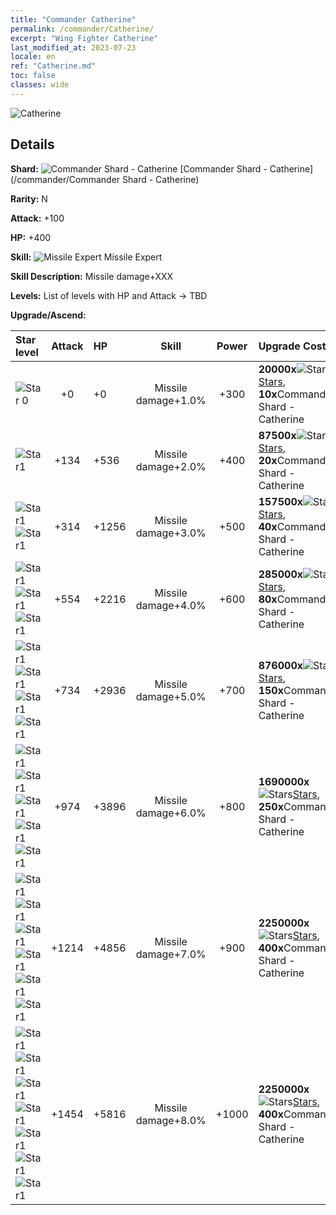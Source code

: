 ```yaml
---
title: "Commander Catherine"
permalink: /commander/Catherine/
excerpt: "Wing Fighter Catherine"
last_modified_at: 2023-07-23
locale: en
ref: "Catherine.md"
toc: false
classes: wide
---
```



 ![Catherine](/images/commander/actor_debris_1.png)

## Details

 **Shard:** ![Commander Shard - Catherine](/images/commander/actor_debris_1_zbsx_img9.png) [Commander Shard - Catherine](/commander/Commander Shard - Catherine) 

 **Rarity:** N 

 **Attack:** +100

 **HP:** +400

 **Skill:** ![Missile Expert](/images/commander/actor_skill_03.png) Missile Expert

 **Skill Description:**  Missile damage+XXX

 **Levels:**  List of levels with HP and Attack -> TBD

 **Upgrade/Ascend:**  

  |  Star level | Attack | HP |  Skill | Power | Upgrade Costs |
  |:------|:----:|:------|:-------:|:---------:|:--------------|
  | ![Star 0](/images/s0.png)  | +0  | +0  | Missile damage+1.0%  | +300  | **20000x**![Stars](/images/item/Stars_p.png)[Stars](/item/Stars_2/), **10x**Commander Shard - Catherine |
  | ![Star1](/images/s1.png)  | +134  | +536  | Missile damage+2.0%  | +400  | **87500x**![Stars](/images/item/Stars_p.png)[Stars](/item/Stars_2/), **20x**Commander Shard - Catherine |
  | ![Star1](/images/s1.png)![Star1](/images/s1.png)  | +314  | +1256  | Missile damage+3.0%  | +500  | **157500x**![Stars](/images/item/Stars_p.png)[Stars](/item/Stars_2/), **40x**Commander Shard - Catherine |
  | ![Star1](/images/s1.png)![Star1](/images/s1.png)![Star1](/images/s1.png)  | +554  | +2216  | Missile damage+4.0%  | +600  | **285000x**![Stars](/images/item/Stars_p.png)[Stars](/item/Stars_2/), **80x**Commander Shard - Catherine |
  | ![Star1](/images/s1.png)![Star1](/images/s1.png)![Star1](/images/s1.png)![Star1](/images/s1.png)  | +734  | +2936  | Missile damage+5.0%  | +700  | **876000x**![Stars](/images/item/Stars_p.png)[Stars](/item/Stars_2/), **150x**Commander Shard - Catherine |
  | ![Star1](/images/s1.png)![Star1](/images/s1.png)![Star1](/images/s1.png)![Star1](/images/s1.png)![Star1](/images/s1.png)  | +974  | +3896  | Missile damage+6.0%  | +800  | **1690000x**![Stars](/images/item/Stars_p.png)[Stars](/item/Stars_2/), **250x**Commander Shard - Catherine |
  | ![Star1](/images/s1.png)![Star1](/images/s1.png)![Star1](/images/s1.png)![Star1](/images/s1.png)![Star1](/images/s1.png)![Star1](/images/s1.png)  | +1214  | +4856  | Missile damage+7.0%  | +900  | **2250000x**![Stars](/images/item/Stars_p.png)[Stars](/item/Stars_2/), **400x**Commander Shard - Catherine |
  | ![Star1](/images/s1.png)![Star1](/images/s1.png)![Star1](/images/s1.png)![Star1](/images/s1.png)![Star1](/images/s1.png)![Star1](/images/s1.png)![Star1](/images/s1.png)  | +1454  | +5816  | Missile damage+8.0%  | +1000  | **2250000x**![Stars](/images/item/Stars_p.png)[Stars](/item/Stars_2/), **400x**Commander Shard - Catherine |


